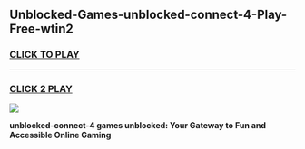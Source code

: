 
## Unblocked-Games-unblocked-connect-4-Play-Free-wtin2
<h3>
<a href="https://premium76.site?title=unblocked-connect-4&ref=23A">CLICK TO PLAY</a></h3>
<hr>

<h3>
<a href="https://premium76.site?title=unblocked-connect-4&ref=23A">CLICK 2 PLAY</a>
  
</h3>

<a href="https://premium76.site?title=unblocked-connect-4&ref=23A"><img src="https://clearcache.store/games.png"></a>


**unblocked-connect-4 games unblocked: Your Gateway to Fun and Accessible Online Gaming**
